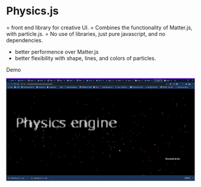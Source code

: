 
# Physics.js
= front end library for creative UI.
= Combines the functionality of Matter.js, with particle.js. 
= No use of libraries, just pure javascript, and no dependencies.
   - better performence over Matter.js
   - better flexibility with shape, lines, and colors of particles.


 Demo
 
![PE demo](./demo.gif)
